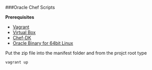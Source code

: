 ###Oracle Chef Scripts

__Prerequisites__

* [Vagrant](https://www.vagrantup.com/) 
* [Virtual Box](https://www.virtualbox.org/wiki/Downloads)
* [Chef-DK](https://www.chef.io/chef/get-chef/)
* [Oracle Binary for 64bit
  Linux](http://www.oracle.com/technetwork/database/enterprise-edition/downloads/index.html)

Put the zip file into the manifest folder and from the projct root type

    vagrant up


